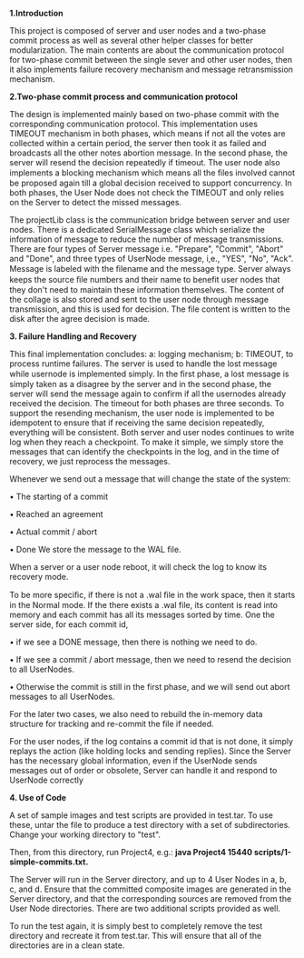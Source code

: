 **1.Introduction**

This project is composed of server and user nodes and a two-phase commit process as well as several other helper classes for better modularization. The main contents are about the communication protocol for two-phase commit between the single sever and other user nodes, then it also implements failure recovery mechanism and message retransmission mechanism.

**2.Two-phase commit process and communication protocol**

The design is implemented mainly based on two-phase commit with the corresponding communication protocol. This implementation uses TIMEOUT mechanism in both phases, which means if not all the votes are collected within a certain period, the server then took it as failed and broadcasts all the other notes abortion message. In the second phase, the server will resend the decision repeatedly if timeout. The user node also implements a blocking mechanism which means all the ﬁles involved cannot be proposed again till a global decision received to support concurrency. In both phases, the User Node does not check the TIMEOUT and only relies on the Server to detect the missed messages.

The projectLib class is the communication bridge between server and user nodes. There is a dedicated SerialMessage class which serialize the information of message to reduce the number of message transmissions. There are four types of Server message i.e. &quot;Prepare&quot;, &quot;Commit&quot;, &quot;Abort&quot; and &quot;Done&quot;, and three types of UserNode message, i,e., &quot;YES&quot;, &quot;No&quot;, &quot;Ack&quot;. Message is labeled with the ﬁlename and the message type. Server always keeps the source ﬁle numbers and their name to benefit user nodes that they don&#39;t need to maintain these information themselves. The content of the collage is also stored and sent to the user node through message transmission, and this is used for decision. The file content is written to the disk after the agree decision is made.

**3. Failure Handling and Recovery**

This final implementation concludes: a: logging mechanism; b: TIMEOUT, to process runtime failures. The server is used to handle the lost message while usernode is implemented simply. In the ﬁrst phase, a lost message is simply taken as a disagree by the server and in the second phase, the server will send the message again to confirm if all the usernodes already received the decision. The timeout for both phases are three seconds. To support the resending mechanism, the user node is implemented to be idempotent to ensure that if receiving the same decision repeatedly, everything will be consistent. Both server and user nodes continues to write log when they reach a checkpoint. To make it simple, we simply store the messages that can identify the checkpoints in the log, and in the time of recovery, we just reprocess the messages.

Whenever we send out a message that will change the state of the system:

• The starting of a commit

• Reached an agreement

• Actual commit / abort

• Done We store the message to the WAL file.

When a server or a user node reboot, it will check the log to know its recovery mode.

To be more speciﬁc, if there is not a <id>.wal ﬁle in the work space, then it starts in the Normal mode. If the there exists a <id>.wal file, its content is read into memory and each commit has all its messages sorted by time. One the server side, for each commit id,

• if we see a DONE message, then there is nothing we need to do.

• If we see a commit / abort message, then we need to resend the decision to all UserNodes.

• Otherwise the commit is still in the first phase, and we will send out abort messages to all UserNodes.

For the later two cases, we also need to rebuild the in-memory data structure for tracking and re-commit the file if needed.

For the user nodes, if the log contains a commit id that is not done, it simply replays the action (like holding locks and sending replies). Since the Server has the necessary global information, even if the UserNode sends messages out of order or obsolete, Server can handle it and respond to UserNode correctly

**4. Use of Code**

A set of sample images and test scripts are provided in test.tar. To use these, untar the file to produce a test directory with a set of subdirectories. Change your working directory to &quot;test&quot;.

Then, from this directory, run Project4, e.g.: **java Project4 15440 scripts/1-simple-commits.txt.**

The Server will run in the Server directory, and up to 4 User Nodes in a, b, c, and d. Ensure that the committed composite images are generated in the Server directory, and that the corresponding sources are removed from the User Node directories. There are two additional scripts provided as well.

To run the test again, it is simply best to completely remove the test directory and recreate it from test.tar. This will ensure that all of the directories are in a clean state.
